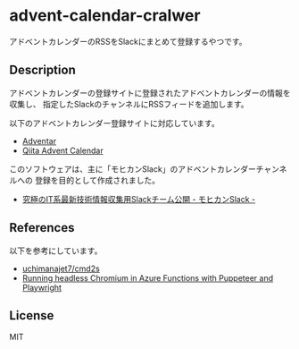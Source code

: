 # advent-calendar-cralwer

アドベントカレンダーのRSSをSlackにまとめて登録するやつです。

## Description

アドベントカレンダーの登録サイトに登録されたアドベントカレンダーの情報を収集し、
指定したSlackのチャンネルにRSSフィードを追加します。

以下のアドベントカレンダー登録サイトに対応しています。
* [Adventar](https://adventar.org/)
* [Qiita Advent Calendar](https://qiita.com/advent-calendar)

このソフトウェアは、主に「モヒカンSlack」のアドベントカレンダーチャンネルへの
登録を目的として作成されました。

* [究極のIT系最新技術情報収集用Slackチーム公開 - モヒカンSlack -](https://qiita.com/kotakanbe@github/items/32cf4eb3de1741af26fb)

## References

以下を参考にしています。

* [uchimanajet7/cmd2s](https://github.com/uchimanajet7/cmd2s)
* [Running headless Chromium in Azure Functions with Puppeteer and Playwright](https://anthonychu.ca/post/azure-functions-headless-chromium-puppeteer-playwright/)

## License

MIT